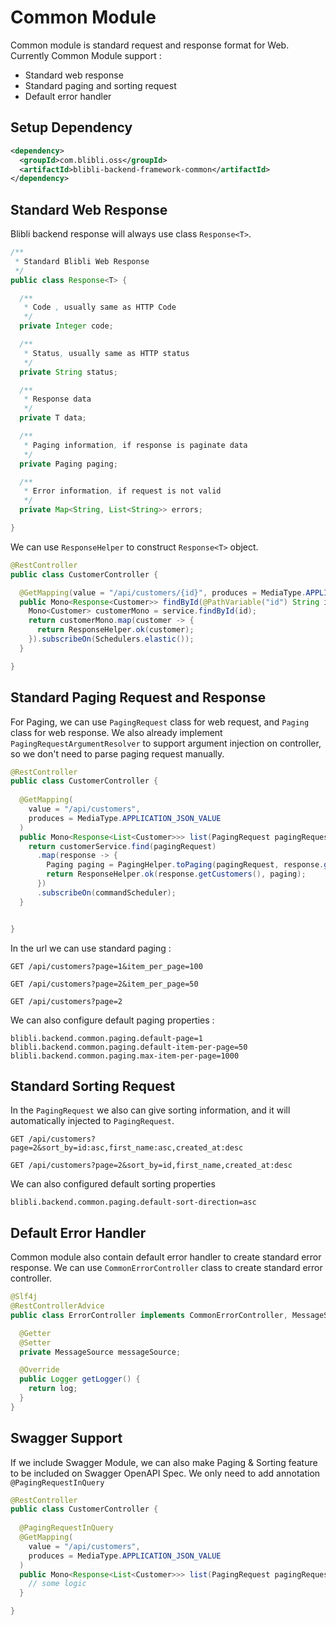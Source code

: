 # Common Module

Common module is standard request and response format for Web. Currently Common Module support :

- Standard web response
- Standard paging and sorting request
- Default error handler

## Setup Dependency

```xml
<dependency>
  <groupId>com.blibli.oss</groupId>
  <artifactId>blibli-backend-framework-common</artifactId>
</dependency>
```

## Standard Web Response

Blibli backend response will always use class `Response<T>`. 

```java
/**
 * Standard Blibli Web Response
 */
public class Response<T> {

  /**
   * Code , usually same as HTTP Code
   */
  private Integer code;

  /**
   * Status, usually same as HTTP status
   */
  private String status;

  /**
   * Response data
   */
  private T data;

  /**
   * Paging information, if response is paginate data
   */
  private Paging paging;

  /**
   * Error information, if request is not valid 
   */
  private Map<String, List<String>> errors;

}
```

We can use `ResponseHelper` to construct `Response<T>` object.

```java
@RestController
public class CustomerController {

  @GetMapping(value = "/api/customers/{id}", produces = MediaType.APPLICATION_JSON_VALUE)
  public Mono<Response<Customer>> findById(@PathVariable("id") String id) {
    Mono<Customer> customerMono = service.findById(id);
    return customerMono.map(customer -> {
      return ResponseHelper.ok(customer);
    }).subscribeOn(Schedulers.elastic());
  }

}
```

## Standard Paging Request and Response 

For Paging, we can use `PagingRequest` class for web request, and `Paging` class for web response. 
We also already implement `PagingRequestArgumentResolver` to support argument injection on controller,
so we don't need to parse paging request manually.

```java
@RestController
public class CustomerController {
  
  @GetMapping(
    value = "/api/customers",
    produces = MediaType.APPLICATION_JSON_VALUE
  )
  public Mono<Response<List<Customer>>> list(PagingRequest pagingRequest) {
    return customerService.find(pagingRequest)
      .map(response -> {
        Paging paging = PagingHelper.toPaging(pagingRequest, response.getTotal());
        return ResponseHelper.ok(response.getCustomers(), paging);
      })
      .subscribeOn(commandScheduler);
  }


}
``` 

In the url we can use standard paging :

```
GET /api/customers?page=1&item_per_page=100

GET /api/customers?page=2&item_per_page=50

GET /api/customers?page=2
```

We can also configure default paging properties :

```properties
blibli.backend.common.paging.default-page=1
blibli.backend.common.paging.default-item-per-page=50
blibli.backend.common.paging.max-item-per-page=1000
```

## Standard Sorting Request

In the `PagingRequest` we also can give sorting information, and it will automatically injected to `PagingRequest`.

```
GET /api/customers?page=2&sort_by=id:asc,first_name:asc,created_at:desc

GET /api/customers?page=2&sort_by=id,first_name,created_at:desc
```

We can also configured default sorting properties

```properties
blibli.backend.common.paging.default-sort-direction=asc
```

## Default Error Handler

Common module also contain default error handler to create standard error response. 
We can use `CommonErrorController` class to create standard error controller.

```java
@Slf4j
@RestControllerAdvice
public class ErrorController implements CommonErrorController, MessageSourceAware {

  @Getter
  @Setter
  private MessageSource messageSource;

  @Override
  public Logger getLogger() {
    return log;
  }
}
``` 

## Swagger Support

If we include Swagger Module, we can also make Paging & Sorting feature to be included on Swagger OpenAPI Spec. 
We only need to add annotation `@PagingRequestInQuery`

```java
@RestController
public class CustomerController {
  
  @PagingRequestInQuery
  @GetMapping(
    value = "/api/customers",
    produces = MediaType.APPLICATION_JSON_VALUE
  )
  public Mono<Response<List<Customer>>> list(PagingRequest pagingRequest) {
    // some logic
  }

}
```
